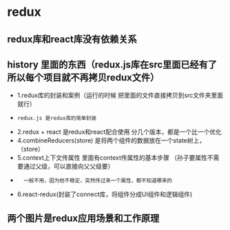  # redux
 ## redux库和react库没有依赖关系







 ## history 里面的东西（redux.js库在src里面已经有了所以每个项目就不再拷贝redux文件）
- 1.redux库的封装和案例（运行的时候 把里面的文件直接拷贝到src文件夹里面就行）
-     redux.js 是redux库的简单封装
- 2.redux + react  是redux和react配合使用  分几个版本，都是一个比一个优化
- 4.combineReducers(store)   是将两个组件的数据放在一个state树上，（store）
- 5.context上下文传属性  里面有context传属性的基本步骤  （孙子要属性不需要通过父级，可以直接向父父级要）
-       一般不用，因为他不稳定，突然传过来一个属性，都不知道哪来的
- 6.react-redux(封装了connect库，将组件分成UI组件和逻辑组件)

## 两个图片是redux应用场景和工作原理


